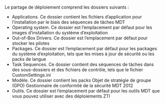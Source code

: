 Le partage de déploiement comprend les dossiers suivants : 
- Applications. Ce dossier contient les fichiers d’application pour l’installation par le biais 
des séquences de tâches MDT 
- Operating system. Ce dossier est l’emplacement par défaut pour les images 
d’installation du système d’exploitation 
- Out-of-Box Drivers. Ce dossier est l’emplacement par défaut pour 
stocker les pilotes 
- Packages. Ce dossier est l’emplacement par défaut pour les packages du système 
d’exploitation, tels que les mises à jour de sécurité ou les packs de langue 
- Task Sequences. Ce dossier contient des séquences de tâches dans des sous-dossiers et des 
fichiers de contrôle, tels que le fichier CustomSettings.ini 
- Modèle. Ce dossier contient les packs Objet de stratégie de groupe (GPO) Gestionnaire 
de conformité de la sécurité MDT 2012 
- Outils. Ce dossier est l’emplacement par défaut pour les outils MDT que vous pouvez 
utiliser avec des déploiements ZTI 
